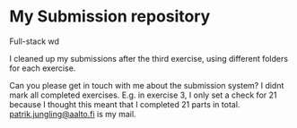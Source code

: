 # My Submission repository
Full-stack wd

I cleaned up my submissions after the third exercise, using different folders for each exercise.

Can you please get in touch with me about the submission system? I didnt mark all completed exercises. E.g. in exercise 3, I only set a check for 21 because I thought this meant that I completed 21 parts in total. patrik.jungling@aalto.fi is my mail.
